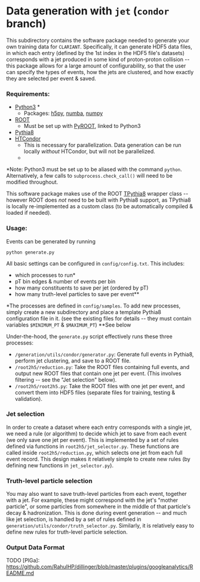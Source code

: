 # Data generation with `jet` (`condor` branch)

This subdirectory contains the software package needed to generate your own training data for `CLARIANT`. Specifically, it can generate HDF5 data files, in which each entry (defined by the 1st index in the HDF5 file's datasets) corresponds with a jet produced in some kind of proton-proton collision -- this package allows for a large amount of configurability, so that the user can specify the types of events, how the jets are clustered, and how exactly they are selected per event & saved.

### Requirements:
- [Python3](https://www.python.org) *
    - Packages: [h5py](https://www.h5py.org), [numba](https://numba.pydata.org), [numpy](https://numpy.org)
- [ROOT](https://root.cern.ch)
    - Must be set up with [PyROOT](https://root.cern.ch/pyroot), linked to Python3
- [Pythia8](http://home.thep.lu.se/~torbjorn/Pythia.html)
- [HTCondor](https://research.cs.wisc.edu/htcondor/)
    - This is necessary for parallelization. Data generation can be run locally *without* HTCondor, but will not be parallelized.
    - 
*Note: Python3 must be set up to be aliased with the command `python`. Alternatively, a few calls to `subprocess.check_call()` will need to be modified throughout.

This software package makes use of the ROOT [TPythia8](https://root.cern.ch/doc/master/classTPythia8.html) wrapper class -- however ROOT does *not* need to be built with Pythia8 support, as TPythia8 is locally re-implemented as a custom class (to be automatically compiled & loaded if needed).

### Usage:

Events can be generated by running
```
python generate.py
```
All basic settings can be configured in `config/config.txt`. This includes:
- which processes to run*
- pT bin edges & number of events per bin
- how many constituents to save per jet (ordered by pT)
- how many truth-level particles to save per event**

*The processes are defined in `config/samples`. To add new processes, simply create a new subdirectory and place a template Pythia8 configuration file in it. (see the existing files for details -- they must contain variables `$MINIMUM_PT` & `$MAXIMUM_PT`)
**See below

Under-the-hood, the `generate.py` script effectively runs these three processes:
- `/generation/utils/condor/generator.py`: Generate full events in Pythia8, perform jet clustering, and save to a ROOT file.
- `/root2h5/reduction.py`: Take the ROOT files containing full events, and output new ROOT files that contain one jet per event. (This involves filtering -- see the "Jet selection" below).
- `/root2h5/root2h5.py`: Take the ROOT files with one jet per event, and convert them into HDF5 files (separate files for training, testing & validation).

### Jet selection
In order to create a dataset where each entry corresponds with a single jet, we need a rule (or algorithm) to decide which jet to save from each event (we only save one jet per event).
This is implemented by a set of rules defined via functions in `root2h5/jet_selector.py`. These functions are called inside `root2h5/reduction.py`, which selects one jet from each full event record. This design makes it relatively simple to create new rules (by defining new functions in `jet_selector.py`).

### Truth-level particle selection
You may also want to save truth-level particles from each event, together with a jet. For example, these might correspond with the jet's "mother particle", or some particles from somewhere in the middle of that particle's decay & hadronization. This is done during event generation -- and much like jet selection, is handled by a set of rules defined in `generation/utils/condor/truth_selector.py`. Similarly, it is relatively easy to define new rules for truth-level particle selection.

### Output Data Format
TODO
   [PlGa]: <https://github.com/RahulHP/dillinger/blob/master/plugins/googleanalytics/README.md>

